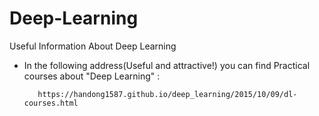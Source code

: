 # Deep-Learning
Useful Information About Deep Learning

- In the following address(Useful and attractive!) you can find Practical courses about "Deep Learning" :

         https://handong1587.github.io/deep_learning/2015/10/09/dl-courses.html
